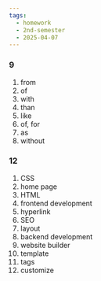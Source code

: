 ```yaml
---
tags:
  - homework
  - 2nd-semester
  - 2025-04-07
---
```


### 9

1. from
2. of
3. with
4. than
5. like
6. of, for
7. as
8. without

### 12

1. CSS
2. home page
3. HTML
4. frontend development
5. hyperlink
6. SEO
7. layout
8. backend development
9. website builder
10. template
11. tags
12. customize
